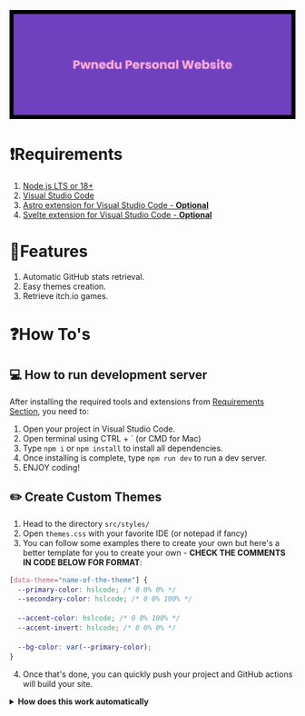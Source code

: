 ![Banner](./docs/images/banner.png)


# ❗**Requirements**


1. [Node.js LTS or 18+](https://nodejs.org/en) 
2. [Visual Studio Code](https://code.visualstudio.com/)
3. [Astro extension for Visual Studio Code - **Optional**](https://marketplace.visualstudio.com/items?itemName=astro-build.astro-vscode)
4. [Svelte extension for Visual Studio Code - **Optional**](https://marketplace.visualstudio.com/items?itemName=svelte.svelte-vscode)

# 📕**Features**
1. Automatic GitHub stats retrieval.
2. Easy themes creation.
3. Retrieve itch.io games.

# ❓**How To's**
## 💻 **How to run development server**
After installing the required tools and extensions from [Requirements Section](#requirements), you need to:
1. Open your project in Visual Studio Code.
2. Open terminal using CTRL + ` (or CMD for Mac)
3. Type `npm i` or `npm install` to install all dependencies. 
4. Once installing is complete, type `npm run dev` to run a dev server. 
5. ENJOY coding!

## ✏️ **Create Custom Themes**

1. Head to the directory `src/styles/`
2. Open `themes.css` with your favorite IDE (or notepad if fancy)
3. You can follow some examples there to create your own but here's a better template for you to create your own - **CHECK THE COMMENTS IN CODE BELOW FOR FORMAT**:
```css
[data-theme="name-of-the-theme"] {
  --primary-color: hslcode; /* 0 0% 0% */
  --secondary-color: hslcode; /* 0 0% 100% */

  --accent-color: hslcode; /* 0 0% 100% */
  --accent-invert: hslcode; /* 0 0% 0% */

  --bg-color: var(--primary-color);
}
```
4. Once that's done, you can quickly push your project and GitHub actions will build your site.

<details>
<summary>
<b>How does this work automatically</b>
</summary>

There's a script called extract-themes.js inside **src/scripts/** and that helps to extract the data-theme value using RegEx from themes.css
</details>